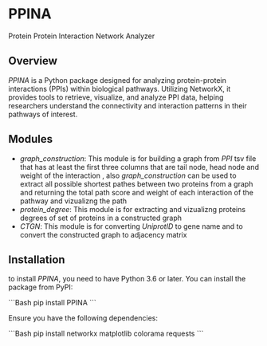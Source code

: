 # PPINA
Protein Protein Interaction Network Analyzer

## Overview
*PPINA* is a Python package designed for analyzing protein-protein interactions (PPIs) within biological pathways. Utilizing NetworkX, it provides tools to retrieve, visualize, and analyze PPI data, helping researchers understand the connectivity and interaction patterns in their pathways of interest.

## Modules
- *graph_construction*: This module is for building a graph from *PPI* tsv file that has at least the first three columns that are tail node, head node and weight of the interaction , also *graph_construction* can be used to extract all possible shortest pathes between two proteins from a graph and returning the total path score and weight of each interaction of the pathway and vizualizng the path
- *protein_degree*: This module is for extracting and vizualizng proteins degrees of set of proteins in a constructed graph
- *CTGN*: This module is for converting *UniprotID* to gene name and to convert the constructed graph to adjacency matrix

## Installation 
to install *PPINA*, you need to have Python 3.6 or later. You can install the package from PyPI:

\```Bash
pip install PPINA
\```

Ensure you have the following dependencies:

\```Bash
pip install networkx matplotlib colorama requests
\```

